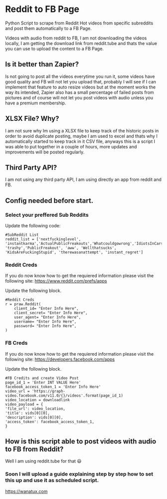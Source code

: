# Reddit to FB Page
 Python Script to scrape from Reddit Hot videos from specific subreddits and post them automatically to a FB Page.

Videos with audio from reddit to FB, I am not downloading the videos locally, I am getting the download link from reddit.tube and thats the value you can use to upload the content to a FB Page.

## Is it better than Zapier?

Is not going to post all the videos everytime you run it, some videos have good quality and FB will not let you upload that, probably I will see if I can implement that feature to auto resize videos but at the moment works the way its intended, Zapier also has a small percentage of failed posts from pictures and of course will not let you post videos with audio unless you have a premium membership.

## XLSX File? Why?
I am not sure why Im using a XLSX file to keep track of the historic posts in order to avoid duplicate posting, maybe I am used to excel and thats why I automatically started to keep track in it CSV file, anyways this is a script I was able to put together in a couple of hours, more updates and improvements will be posted regularly.

## Third Party API?
I am not using any third party API, I am using directly an app from reddit and FB.

## Config needed before start.
### Select your preffered Sub Reddits

Update the following code:

```
#SubReddit List
reddit_list = ['nextfuckinglevel', 'instantkarma','ActualPublicFreakouts','Whatcouldgowrong','IdiotsInCars','Cringetopia','WinStupidPrizes', 'trashy','PublicFreakout', 'aww', 'Wellthatsucks', 'KidsAreFuckingStupid', 'therewasanattempt', 'instant_regret']
```

### Reddit Creds
If you do now know how to get the requiered information please visit the following site:
https://www.reddit.com/prefs/apps

Update the following block.
```
#Reddit Creds
r = praw.Reddit(
    client_id= "Enter Info Here",
    client_secret= "Enter Info Here",
    user_agent= "Enter Info Here",
    username= "Enter Info Here",
    password= "Enter Info Here",
)

```

### FB Creds
If you do now know how to get the requiered information please visit the following site:
https://developers.facebook.com/apps

Update the following block.
```
#FB Credits and create Video Post  
page_id_1 = 'Enter INT VALUE Here'
facebook_access_token_1 = 'Enter Info Here'    
video_url = 'https://graph-video.facebook.com/v11.0/{}/videos'.format(page_id_1)
video_location = downloadlink
video_payload = {
'file_url': video_location,
'title': vids[0][0],
'description': vids[0][0],        
'access_token': facebook_access_token_1,
}
```
## How is this script able to post videos with audio to FB from Reddit?
Well I am using reddit.tube for that :smiley:


### Soon I will upload a guide explaining step by step how to set this up and use it as scheduled script.

https://wanatux.com
